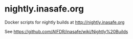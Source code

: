 # nightly.inasafe.org

Docker scripts for nightly builds at http://nightly.inasafe.org

See https://github.com/AIFDR/inasafe/wiki/Nightly%20Builds

